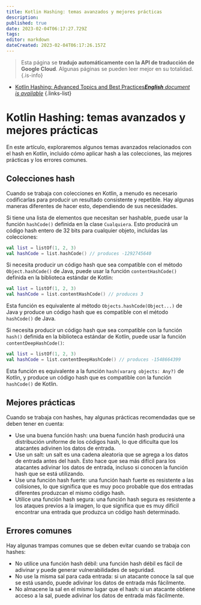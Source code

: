 ```yaml
---
title: Kotlin Hashing: temas avanzados y mejores prácticas
description: 
published: true
date: 2023-02-04T06:17:27.729Z
tags: 
editor: markdown
dateCreated: 2023-02-04T06:17:26.157Z
---
```


> Esta página se **tradujo automáticamente con la API de traducción de Google Cloud**.
Algunas páginas se pueden leer mejor en su totalidad.{.is-info}



- [Kotlin Hashing: Advanced Topics and Best Practices***English** document is available*](/en/Knowledge-base/Kotlin/kotlin-hashing-advanced-topics-and-best-practices)
{.links-list}


# Kotlin Hashing: temas avanzados y mejores prácticas

En este artículo, exploraremos algunos temas avanzados relacionados con el hash en Kotlin, incluido cómo aplicar hash a las colecciones, las mejores prácticas y los errores comunes.

## Colecciones hash

Cuando se trabaja con colecciones en Kotlin, a menudo es necesario codificarlas para producir un resultado consistente y repetible. Hay algunas maneras diferentes de hacer esto, dependiendo de sus necesidades.

Si tiene una lista de elementos que necesitan ser hashable, puede usar la función `hashCode()` definida en la clase `Cualquiera`. Esto producirá un código hash entero de 32 bits para cualquier objeto, incluidas las colecciones:

```kotlin
val list = listOf(1, 2, 3)
val hashCode = list.hashCode() // produces -1292745640
```

Si necesita producir un código hash que sea compatible con el método `Object.hashCode()` de Java, puede usar la función `contentHashCode()` definida en la biblioteca estándar de Kotlin:

```kotlin
val list = listOf(1, 2, 3)
val hashCode = list.contentHashCode() // produces 3
```

Esta función es equivalente al método `Objects.hashCode(Object...)` de Java y produce un código hash que es compatible con el método `hashCode()` de Java.

Si necesita producir un código hash que sea compatible con la función `hash()` definida en la biblioteca estándar de Kotlin, puede usar la función `contentDeepHashCode()`:

```kotlin
val list = listOf(1, 2, 3)
val hashCode = list.contentDeepHashCode() // produces -1548664399
```

Esta función es equivalente a la función `hash(vararg objects: Any?)` de Kotlin, y produce un código hash que es compatible con la función `hashCode()` de Kotlin.

## Mejores prácticas

Cuando se trabaja con hashes, hay algunas prácticas recomendadas que se deben tener en cuenta:

- Use una buena función hash: una buena función hash producirá una distribución uniforme de los códigos hash, lo que dificulta que los atacantes adivinen los datos de entrada.
- Use un salt: un salt es una cadena aleatoria que se agrega a los datos de entrada antes del hash. Esto hace que sea más difícil para los atacantes adivinar los datos de entrada, incluso si conocen la función hash que se está utilizando.
- Use una función hash fuerte: una función hash fuerte es resistente a las colisiones, lo que significa que es muy poco probable que dos entradas diferentes produzcan el mismo código hash.
- Utilice una función hash segura: una función hash segura es resistente a los ataques previos a la imagen, lo que significa que es muy difícil encontrar una entrada que produzca un código hash determinado.

## Errores comunes

Hay algunas trampas comunes que se deben evitar cuando se trabaja con hashes:

- No utilice una función hash débil: una función hash débil es fácil de adivinar y puede generar vulnerabilidades de seguridad.
- No use la misma sal para cada entrada: si un atacante conoce la sal que se está usando, puede adivinar los datos de entrada más fácilmente.
- No almacene la sal en el mismo lugar que el hash: si un atacante obtiene acceso a la sal, puede adivinar los datos de entrada más fácilmente.